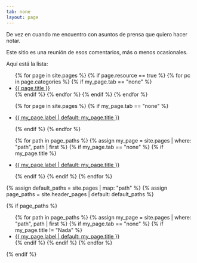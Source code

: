 ```yaml
---
tab: none
layout: page
---
```


De vez en cuando me encuentro con asuntos de prensa que quiero hacer notar.

Este sitio es una reunión de esos comentarios, más o menos ocasionales.

Aquí está la lista:

<ul>
  {% for page in site.pages %}
    {% if page.resource == true %}
      {% for pc in page.categories %}
        {% if my_page.tab == "none" %}
          <li><a href="{{ page.url }}">{{ page.title }}</a></li>
        {% endif %}   <!-- cat-match-p -->
      {% endfor %}  <!-- page-category -->
    {% endif %}   <!-- resource-p -->
  {% endfor %}  <!-- page -->
</ul>

<ul>
  {% for page in site.pages %}
    {% if my_page.tab == "none" %}
            <li><p><a class="page-link" href="{{ my_page.url | relative_url }}">{{ my_page.label | default: my_page.title }}</a></p></li>
    {% endif %} <!-- no-tab -->
  {% endfor %} <!-- page-paths -->
</ul>

<ul>
  {% for path in page_paths %}
    {% assign my_page = site.pages | where: "path", path | first %} <!-- assign mp -->
    {% if my_page.tab == "none" %}
        {% if my_page.title %}
        <li><p><a class="page-link" href="{{ my_page.url | relative_url }}">{{ my_page.label | default: my_page.title }}</a></p></li>
        {% endif %} <!-- page -->
    {% endif %} <!-- no-tab -->
  {% endfor %} <!-- page-paths -->
</ul>


{% assign default_paths = site.pages | map: "path" %}
{% assign page_paths = site.header_pages | default: default_paths %}

{% if page_paths %}
<ul>
      {% for path in page_paths %}
        {% assign my_page = site.pages | where: "path", path | first %}
        {% if my_page.tab == "none" %}
            {% if my_page.title != "Nada" %}
                <li><a class="page-link" href="{{ my_page.url | relative_url }}">{{ my_page.label | default: my_page.title }}</a></li>
            {% endif %}
        {% endif %}
      {% endfor %}
</ul>
{% endif %}
